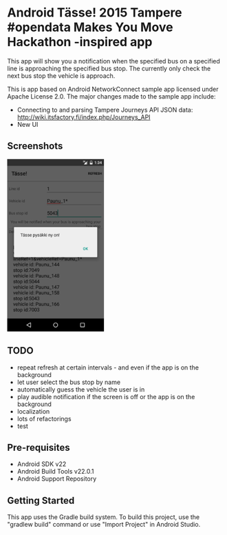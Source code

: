 
Android Tässe! 2015 Tampere #opendata Makes You Move Hackathon -inspired app  
===================================

This app will show you a notification when the specified bus on a specified line is approaching the specified bus stop. The currently only check the next bus stop the vehicle is approach.

This is app based on Android NetworkConnect sample app licensed under Apache License 2.0. The major changes made to the sample app include:

- Connecting to and parsing Tampere Journeys API JSON data: http://wiki.itsfactory.fi/index.php/Journeys_API
- New UI

Screenshots
-------------

<img src="screenshots/main.png" height="400" alt="Screenshot"/>

TODO
------------

- repeat refresh at certain intervals - and even if the app is on the background
- let user select the bus stop by name
- automatically guess the vehicle the user is in
- play audible notification if the screen is off or the app is on the background
- localization
- lots of refactorings
- test

Pre-requisites
--------------

- Android SDK v22
- Android Build Tools v22.0.1
- Android Support Repository

Getting Started
---------------

This app uses the Gradle build system. To build this project, use the
"gradlew build" command or use "Import Project" in Android Studio.
